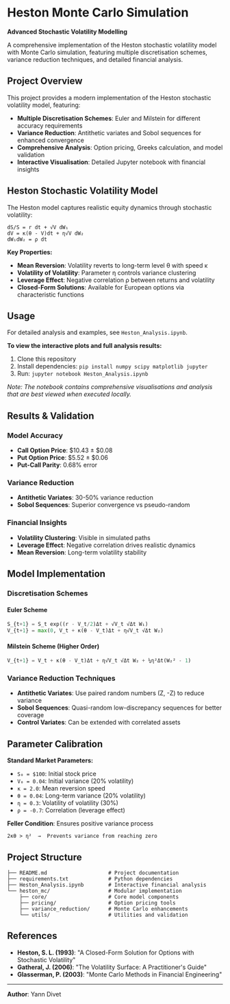 # Heston Monte Carlo Simulation

**Advanced Stochastic Volatility Modelling**

A comprehensive implementation of the Heston stochastic volatility model with Monte Carlo simulation, featuring multiple discretisation schemes, variance reduction techniques, and detailed financial analysis.

## Project Overview

This project provides a modern implementation of the Heston stochastic volatility model, featuring:

- **Multiple Discretisation Schemes**: Euler and Milstein for different accuracy requirements
- **Variance Reduction**: Antithetic variates and Sobol sequences for enhanced convergence
- **Comprehensive Analysis**: Option pricing, Greeks calculation, and model validation
- **Interactive Visualisation**: Detailed Jupyter notebook with financial insights

## Heston Stochastic Volatility Model

The Heston model captures realistic equity dynamics through stochastic volatility:

```
dS/S = r dt + √V dW₁
dV = κ(θ - V)dt + η√V dW₂  
dW₁dW₂ = ρ dt
```

**Key Properties:**
- **Mean Reversion**: Volatility reverts to long-term level θ with speed κ
- **Volatility of Volatility**: Parameter η controls variance clustering
- **Leverage Effect**: Negative correlation ρ between returns and volatility
- **Closed-Form Solutions**: Available for European options via characteristic functions

## Usage

For detailed analysis and examples, see `Heston_Analysis.ipynb`.

**To view the interactive plots and full analysis results:**
1. Clone this repository
2. Install dependencies: `pip install numpy scipy matplotlib jupyter`
3. Run: `jupyter notebook Heston_Analysis.ipynb`

*Note: The notebook contains comprehensive visualisations and analysis that are best viewed when executed locally.*


## Results & Validation

### Model Accuracy
- **Call Option Price**: $10.43 ± $0.08
- **Put Option Price**: $5.52 ± $0.06  
- **Put-Call Parity**: 0.68% error

### Variance Reduction
- **Antithetic Variates**: 30-50% variance reduction
- **Sobol Sequences**: Superior convergence vs pseudo-random

### Financial Insights
- **Volatility Clustering**: Visible in simulated paths
- **Leverage Effect**: Negative correlation drives realistic dynamics
- **Mean Reversion**: Long-term volatility stability

## Model Implementation

### Discretisation Schemes

#### Euler Scheme
```python
S_{t+1} = S_t exp((r - V_t/2)Δt + √V_t √Δt W₁)
V_{t+1} = max(0, V_t + κ(θ - V_t)Δt + η√V_t √Δt W₂)
```

#### Milstein Scheme (Higher Order)
```python
V_{t+1} = V_t + κ(θ - V_t)Δt + η√V_t √Δt W₂ + ¼η²Δt(W₂² - 1)
```

### Variance Reduction Techniques

- **Antithetic Variates**: Use paired random numbers (Z, -Z) to reduce variance
- **Sobol Sequences**: Quasi-random low-discrepancy sequences for better coverage
- **Control Variates**: Can be extended with correlated assets

## Parameter Calibration

**Standard Market Parameters:**
- `S₀ = $100`: Initial stock price
- `V₀ = 0.04`: Initial variance (20% volatility)  
- `κ = 2.0`: Mean reversion speed
- `θ = 0.04`: Long-term variance (20% volatility)
- `η = 0.3`: Volatility of volatility (30%)
- `ρ = -0.7`: Correlation (leverage effect)

**Feller Condition**: Ensures positive variance process
```
2κθ > η²  →  Prevents variance from reaching zero
```

## Project Structure

```
├── README.md                    # Project documentation
├── requirements.txt             # Python dependencies
├── Heston_Analysis.ipynb        # Interactive financial analysis
└── heston_mc/                   # Modular implementation
    ├── core/                    # Core model components
    ├── pricing/                 # Option pricing tools
    ├── variance_reduction/      # Monte Carlo enhancements
    └── utils/                   # Utilities and validation
```

## References

- **Heston, S. L. (1993)**: "A Closed-Form Solution for Options with Stochastic Volatility"
- **Gatheral, J. (2006)**: "The Volatility Surface: A Practitioner's Guide"
- **Glasserman, P. (2003)**: "Monte Carlo Methods in Financial Engineering"

---

**Author**: Yann Divet